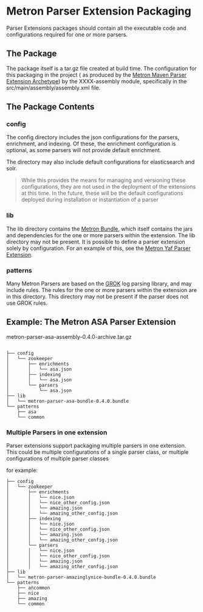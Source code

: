 # Metron Parser Extension Packaging

Parser Extensions packages should contain all the executable code and configurations required for one or more parsers.

## The Package

The package itself is a tar.gz file created at build time.  The configuration for this packaging
in the project ( as produced by the [Metron Maven Parser Extension Archetype](../../../metron-maven-archetypes/metron-maven-parser-extension-archetype)) by the
XXXX-assembly module, specifically in the src/main/assembly/assembly.xml file.

## The Package Contents

### config
The config directory includes the json configurations for the parsers, enrichment, and indexing.  Of these, the enrichment configuration
is optional, as some parsers will not provide default enrichment.

The directory may also include default configurations for elasticsearch and solr.  

> While this provides the means for managing and versioning these configurations, they are not used
> in the deployment of the extensions at this time.  In the future, these will be the default configurations
> deployed during installation or instantiation of a parser

### lib
The lib directory contains the [Metron Bundle](../../../bundles-lib), which itself contains the jars and dependencies 
for the one or more parsers within the extension.  The lib directory may not be present.  It is possible to define a parser extension
solely by configuration.  For an example of this, see the [Metron Yaf Parser Extension](metron-parser-yaf-extension/metron-parser-yaf).

### patterns
Many Metron Parsers are based on the [GROK](https://github.com/thekrakken/java-grok) log parsing library, and may include rules.  The rules for the one or more parsers 
within the extension are in this directory.  This directory may not be present if the parser does not use GROK rules.

## Example: The Metron ASA Parser Extension

metron-parser-asa-assembly-0.4.0-archive.tar.gz

```

├── config
│   └── zookeeper
│       ├── enrichments
│       │   └── asa.json
│       ├── indexing
│       │   └── asa.json
│       └── parsers
│           └── asa.json
├── lib
│   └── metron-parser-asa-bundle-0.4.0.bundle
└── patterns
    ├── asa
    └── common
```

### Multiple Parsers in one extension
Parser extensions support packaging multiple parsers in one extension.  This could be multiple configurations of a single 
parser class, or multiple configurations of multiple parser classes

for example:

```
├── config
│   └── zookeeper
│       ├── enrichments
│       │   └── nice.json
│       │   └── nice_other_config.json
│       │   └── amazing.json
│       │   └── amazing_other_config.json
│       ├── indexing
│       │   └── nice.json
│       │   └── nice_other_config.json
│       │   └── amazing.json
│       │   └── amazing_other_config.json
│       └── parsers
│       │   └── nice.json
│       │   └── nice_other_config.json
│       │   └── amazing.json
│       │   └── amazing_other_config.json
├── lib
│   └── metron-parser-amazinglynice-bundle-0.4.0.bundle
└── patterns
    ├── ancommon
    ├── nice
    ├── amazing 
    └── common
```